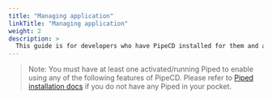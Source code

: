 ```yaml
---
title: "Managing application"
linkTitle: "Managing application"
weight: 2
description: >
  This guide is for developers who have PipeCD installed for them and are using PipeCD to deploy their applications.
---
```


> Note: You must have at least one activated/running Piped to enable using any of the following features of PipeCD. Please refer to [Piped installation docs](/docs/user-guide/installation/install-piped/) if you do not have any Piped in your pocket.
